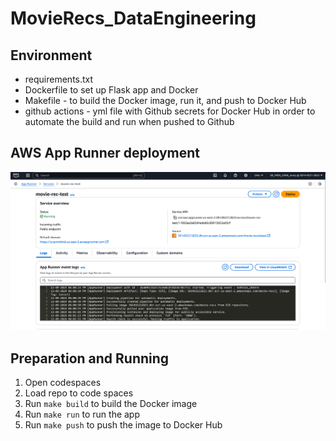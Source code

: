 # MovieRecs_DataEngineering





## Environment
* requirements.txt 
* Dockerfile to set up Flask app and Docker 
* Makefile - to build the Docker image, run it, and push to Docker Hub
* github actions - yml file with Github secrets for Docker Hub in order to automate the build and run when pushed to Github


## AWS App Runner deployment
![alt text](images/apprunner.png)

## Preparation and Running
1. Open codespaces 
2. Load repo to code spaces
3. Run `make build` to build the Docker image
4. Run `make run` to run the app
5. Run `make push` to push the image to Docker Hub
